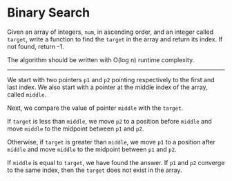 # Binary Search

Given an array of integers, `num`, in ascending order, and an integer called `target`, write a function to find the `target` in the array and return its index. If not found, return -1.

The algorithm should be written with O(log n) runtime complexity.

---

We start with two pointers `p1` and `p2` pointing respectively to the first and last index. We also start with a pointer at the middle index of the array, called `middle`.

Next, we compare the value of pointer `middle` with the `target`.

If `target` is less than `middle`, we move `p2` to a position before `middle` and move `middle` to the midpoint between `p1` and `p2`.

Otherwise, if `target` is greater than `middle`, we move `p1` to a position after `middle` and move `middle` to the midpoint between `p1` and `p2`.

If `middle` is equal to `target`, we have found the answer. If `p1` and `p2` converge to the same index, then the `target` does not exist in the array.
